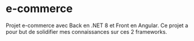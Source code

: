 # e-commerce
Projet e-commerce avec Back en .NET 8 et Front en Angular. Ce projet a pour but de solidifier mes connaissances sur ces 2 frameworks.
